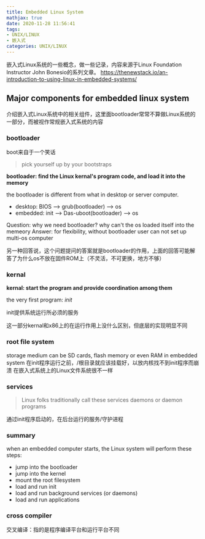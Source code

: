```yaml
---
title: Embedded Linux System
mathjax: true
date: 2020-11-28 11:56:41
tags:
- UNIX/LINUX
- 嵌入式
categories: UNIX/LINUX
---
```


嵌入式Linux系统的一些概念，做一些记录，内容来源于Linux Foundation Instructor John Bonesio的系列文章。
https://thenewstack.io/an-introduction-to-using-linux-in-embedded-systems/

<!-- more -->

## Major components for embedded linux system

介绍嵌入式Linux系统中的相关组件，这里面bootloader常常不算做Linux系统的一部分，而被视作常规嵌入式系统的内容

### bootloader
boot来自于一个笑话
> pick yourself up by your bootstraps

**bootloader: find the Linux kernal's program code, and load it into the memory**

the bootloader is different from what in desktop or server computer.
- desktop: BIOS --> grub(bootloader) --> os
- embedded: init --> Das-uboot(bootloader) --> os

Question: why we need bootloader? why can't the os loaded itself into the memeory
Answer: for flexibility, without bootloader user can not set up multi-os computer

另一种回答说，这个问题提问的答案就是bootloader的作用，上面的回答可能解答了为什么os不放在固件ROM上（不灵活，不可更换，地方不够）

### kernal

**kernal: start the program and provide coordination among them**

the very first program: *init*

init提供系统运行所必须的服务

这一部分kernal和x86上的在运行作用上没什么区别，但底层的实现明显不同

### root file system

storage medium can be SD cards, flash memory or even RAM in embedded system
在init程序运行之前，/根目录就应该挂载好，以放内核找不到init程序而崩溃
在嵌入式系统上的Linux文件系统很不一样

### services

> Linux folks traditionally call these services daemons or daemon programs

通过init程序启动的，在后台运行的服务/守护进程

### summary

when an embedded computer starts, the Linux system will perform these steps:

- jump into the bootloader
- jump into the kernel
- mount the root filesystem
- load and run init
- load and run background services (or daemons)
- load and run applications

### cross compiler

交叉编译：指的是程序编译平台和运行平台不同

